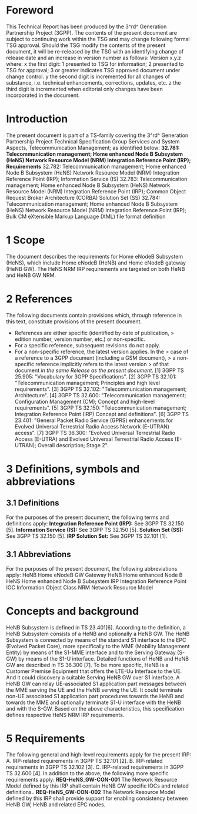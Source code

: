 # Foreword
This Technical Report has been produced by the 3^rd^ Generation Partnership
Project (3GPP).
The contents of the present document are subject to continuing work within the
TSG and may change following formal TSG approval. Should the TSG modify the
contents of the present document, it will be re-released by the TSG with an
identifying change of release date and an increase in version number as
follows:
Version x.y.z
where:
x the first digit:
1 presented to TSG for information;
2 presented to TSG for approval;
3 or greater indicates TSG approved document under change control.
y the second digit is incremented for all changes of substance, i.e. technical
enhancements, corrections, updates, etc.
z the third digit is incremented when editorial only changes have been
incorporated in the document.
# Introduction
The present document is part of a TS-family covering the 3^rd^ Generation
Partnership Project Technical Specification Group Services and System Aspects,
Telecommunication Management; as identified below:
**32.781: Telecommunication management; Home enhanced Node B Subsystem (HeNS)
Network Resource Model (NRM) Integration Reference Point (IRP); Requirements**
32.782: Telecommunication management; Home enhanced Node B Subsystem (HeNS)
Network Resource Model (NRM) Integration Reference Point (IRP); Information
Service (IS)
32.783: Telecommunication management; Home enhanced Node B Subsystem (HeNS)
Network Resource Model (NRM) Integration Reference Point (IRP); Common Object
Request Broker Architecture (CORBA) Solution Set (SS)
32.784: Telecommunication management; Home enhanced Node B Subsystem (HeNS)
Network Resource Model (NRM) Integration Reference Point (IRP); Bulk CM
eXtensible Markup Language (XML) file format definition
# 1 Scope
The document describes the requirements for Home eNodeB Subsystem (HeNS),
which include Home eNodeB (HeNB) and Home eNodeB gateway (HeNB GW). The HeNS
NRM IRP requirements are targeted on both HeNB and HeNB GW NRM.
# 2 References
The following documents contain provisions which, through reference in this
text, constitute provisions of the present document.
  * References are either specific (identified by date of publication, > edition number, version number, etc.) or non‑specific.
  * For a specific reference, subsequent revisions do not apply.
  * For a non-specific reference, the latest version applies. In the > case of a reference to a 3GPP document (including a GSM document), > a non-specific reference implicitly refers to the latest version > of that document _in the same Release as the present document_.
[1] 3GPP TS 25.905: \"Vocabulary for 3GPP Specifications\".
[2] 3GPP TS 32.101: \"Telecommunication management; Principles and high level
requirements\".
[3] 3GPP TS 32.102: \"Telecommunication management; Architecture\".
[4] 3GPP TS 32.600: \"Telecommunication management; Configuration Management
(CM); Concept and high-level requirements\".
[5] 3GPP TS 32.150: \"Telecommunication management; Integration Reference
Point (IRP) Concept and definitions\".
[6] 3GPP TS 23.401: "General Packet Radio Service (GPRS) enhancements for
Evolved Universal Terrestrial Radio Access Network (E-UTRAN) access".
[7] 3GPP TS 36.300: \"Evolved Universal Terrestrial Radio Access (E-UTRA) and
Evolved Universal Terrestrial Radio Access (E-UTRAN); Overall description;
Stage 2\".
# 3 Definitions, symbols and abbreviations
## 3.1 Definitions
For the purposes of the present document, the following terms and definitions
apply:
**Integration Reference Point (IRP):** See 3GPP TS 32.150 [5].
**Information Service (IS):** See 3GPP TS 32.150 [5].
**Solution Set (SS):** See 3GPP TS 32.150 [5].
**IRP Solution Set:** See 3GPP TS 32.101 [1].
## 3.1 Abbreviations
For the purposes of the present document, the following abbreviations apply:
HeNB Home eNodeB
GW Gateway
HeNB Home enhanced Node B
HeNS Home enhanced Node B Subsystem
IRP Integration Reference Point
IOC Information Object Class
NRM Network Resource Model
# Concepts and background
HeNB Subsystem is defined in TS 23.401[6]. According to the definition, a HeNB
Subsystem consists of a HeNB and optionally a HeNB GW. The HeNB Subsystem is
connected by means of the standard S1 interface to the EPC (Evolved Packet
Core), more specifically to the MME (Mobility Management Entity) by means of
the S1-MME interface and to the Serving Gateway (S-GW) by means of the S1-U
interface.
Detailed functions of HeNB and HeNB GW are described in TS 36.300 [7]. To be
more specific, HeNB is a Customer Premise Equipment that offers the LTE-Uu
Interface to the UE. And it could discovery a suitable Serving HeNB GW over S1
interface. A HeNB GW can relay UE-associated S1 application part messages
between the MME serving the UE and the HeNB serving the UE. It could terminate
non-UE associated S1 application part procedures towards the HeNB and towards
the MME and optionally terminate S1-U interface with the HeNB and with the
S-GW.
Based on the above characteristics, this specification defines respective HeNS
NRM IRP requirements.
# 5 Requirements
The following general and high-level requirements apply for the present IRP:
A. IRP-related requirements in 3GPP TS 32.101 [2].
B. IRP-related requirements in 3GPP TS 32.102 [3].
C. IRP-related requirements in 3GPP TS 32.600 [4].
In addition to the above, the following more specific requirements apply:
**REQ-HeNS_GW-CON-001** The Network Resource Model defined by this IRP shall
contain HeNB GW specific IOCs and related definitions..
**REQ-HeNS_GW-CON-002** The Network Resource Model defined by this IRP shall
provide support for enabling consistency between HeNB GW, HeNB and related EPC
nodes.
#